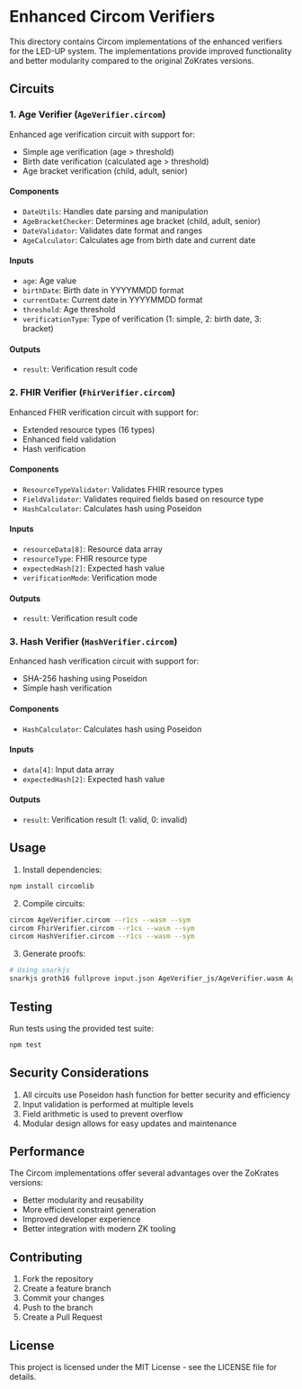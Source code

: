 # Enhanced Circom Verifiers

This directory contains Circom implementations of the enhanced verifiers for the LED-UP system. The implementations provide improved functionality and better modularity compared to the original ZoKrates versions.

## Circuits

### 1. Age Verifier (`AgeVerifier.circom`)

Enhanced age verification circuit with support for:

- Simple age verification (age > threshold)
- Birth date verification (calculated age > threshold)
- Age bracket verification (child, adult, senior)

#### Components

- `DateUtils`: Handles date parsing and manipulation
- `AgeBracketChecker`: Determines age bracket (child, adult, senior)
- `DateValidator`: Validates date format and ranges
- `AgeCalculator`: Calculates age from birth date and current date

#### Inputs

- `age`: Age value
- `birthDate`: Birth date in YYYYMMDD format
- `currentDate`: Current date in YYYYMMDD format
- `threshold`: Age threshold
- `verificationType`: Type of verification (1: simple, 2: birth date, 3: bracket)

#### Outputs

- `result`: Verification result code

### 2. FHIR Verifier (`FhirVerifier.circom`)

Enhanced FHIR verification circuit with support for:

- Extended resource types (16 types)
- Enhanced field validation
- Hash verification

#### Components

- `ResourceTypeValidator`: Validates FHIR resource types
- `FieldValidator`: Validates required fields based on resource type
- `HashCalculator`: Calculates hash using Poseidon

#### Inputs

- `resourceData[8]`: Resource data array
- `resourceType`: FHIR resource type
- `expectedHash[2]`: Expected hash value
- `verificationMode`: Verification mode

#### Outputs

- `result`: Verification result code

### 3. Hash Verifier (`HashVerifier.circom`)

Enhanced hash verification circuit with support for:

- SHA-256 hashing using Poseidon
- Simple hash verification

#### Components

- `HashCalculator`: Calculates hash using Poseidon

#### Inputs

- `data[4]`: Input data array
- `expectedHash[2]`: Expected hash value

#### Outputs

- `result`: Verification result (1: valid, 0: invalid)

## Usage

1. Install dependencies:

```bash
npm install circomlib
```

2. Compile circuits:

```bash
circom AgeVerifier.circom --r1cs --wasm --sym
circom FhirVerifier.circom --r1cs --wasm --sym
circom HashVerifier.circom --r1cs --wasm --sym
```

3. Generate proofs:

```bash
# Using snarkjs
snarkjs groth16 fullprove input.json AgeVerifier_js/AgeVerifier.wasm AgeVerifier_0001.zkey proof.json public.json
```

## Testing

Run tests using the provided test suite:

```bash
npm test
```

## Security Considerations

1. All circuits use Poseidon hash function for better security and efficiency
2. Input validation is performed at multiple levels
3. Field arithmetic is used to prevent overflow
4. Modular design allows for easy updates and maintenance

## Performance

The Circom implementations offer several advantages over the ZoKrates versions:

- Better modularity and reusability
- More efficient constraint generation
- Improved developer experience
- Better integration with modern ZK tooling

## Contributing

1. Fork the repository
2. Create a feature branch
3. Commit your changes
4. Push to the branch
5. Create a Pull Request

## License

This project is licensed under the MIT License - see the LICENSE file for details.
